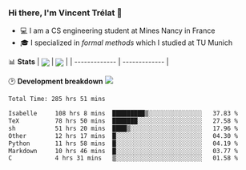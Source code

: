 ### Hi there, I'm Vincent Trélat 👋
 - 💻 I am a CS engineering student at Mines Nancy in France
 - 🎓 I specialized in *formal methods* which I studied at TU Munich

📊 **Stats**
| <img align="center" src="https://readme-stats.clckblog.space/api?username=VTrelat&show_icons=true&include_all_commits=true&theme=tokyonight&hide_border=true" /> | <img align="center" src="https://readme-stats.clckblog.space/api/top-langs/?username=VTrelat&layout=compact&theme=tokyonight&hide_border=true" /> |
| ------------- | ------------- |

🕑 **Development breakdown** ![](https://wakatime.com/badge/user/8d0110fb-6b70-4990-ab86-45c404715c2b.svg)
<!--START_SECTION:waka-->

```txt
Total Time: 285 hrs 51 mins

Isabelle     108 hrs 8 mins  █████████▒░░░░░░░░░░░░░░░   37.83 %
TeX          78 hrs 50 mins  ███████░░░░░░░░░░░░░░░░░░   27.58 %
sh           51 hrs 20 mins  ████▒░░░░░░░░░░░░░░░░░░░░   17.96 %
Other        12 hrs 17 mins  █░░░░░░░░░░░░░░░░░░░░░░░░   04.30 %
Python       11 hrs 58 mins  █░░░░░░░░░░░░░░░░░░░░░░░░   04.19 %
Markdown     10 hrs 46 mins  █░░░░░░░░░░░░░░░░░░░░░░░░   03.77 %
C            4 hrs 31 mins   ▒░░░░░░░░░░░░░░░░░░░░░░░░   01.58 %
```

<!--END_SECTION:waka-->
